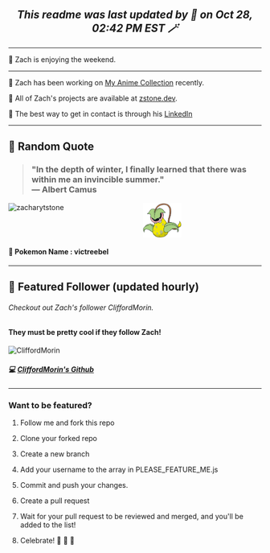 <h2 align="center" style="font-style: italic; font-weight: bold;">This readme was last updated by 🤖 on Oct 28, 02:42 PM EST 🪄 </h2></a>

---

🤖 Zach is enjoying the weekend.

---

🤖 Zach has been working on [My Anime Collection](https://github.com/ZacharyTStone/My-Anime-Collection) recently.

🤖 All of Zach's projects are available at [zstone.dev](https://www.zstone.dev/).

🤖 The best way to get in contact is through his [LinkedIn](https://www.linkedin.com/in/zacharystone42)

---

<!-- Add a Quotes section -->

## 🤖 Random Quote

<h3>
<blockquote>
  "In the depth of winter, I finally learned that there was within me an invincible summer."
<br>— Albert Camus
</blockquote>
</h3>

<div style="display: flex; flex-wrap: no-wrap; width: 100%; gap: 16px">
        <img width="50%" src="https://github-readme-streak-stats.herokuapp.com/?user=zacharytstone" alt="zacharytstone" />
    <img width="15%" class='poke-img' src='https://raw.githubusercontent.com/PokeAPI/sprites/master/sprites/pokemon/other/dream-world/71.svg' alt='victreebel'/>
</div>

#### 🤖 Pokemon Name : victreebel</span>

---

## 🤖 Featured Follower (updated hourly)

###### Checkout out Zach's follower CliffordMorin.

#### They must be pretty cool if they follow Zach!

<img style="width: 10%" class='github-img' src='https://avatars.githubusercontent.com/u/77898207?v=4' alt='CliffordMorin'/>

##### 💻 [CliffordMorin's Github](https://github.com/CliffordMorin)

---

### Want to be featured?

1. Follow me and fork this repo

2. Clone your forked repo

3. Create a new branch

4. Add your username to the array in PLEASE_FEATURE_ME.js

5. Commit and push your changes.

6. Create a pull request

7. Wait for your pull request to be reviewed and merged, and you'll be added to the list!

8. Celebrate! 🎉 🎉 🎉

